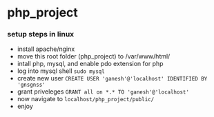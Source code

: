 # php_project

### setup steps in linux
- install apache/nginx
- move this root folder (php_project) to /var/www/html/
- intall php, mysql, and enable pdo extension for php
- log into mysql shell `sudo mysql`
- create new user
`CREATE USER 'ganesh'@'localhost' IDENTIFIED BY 'gnsgnss'`
- grant priveleges
`GRANT all on *.* TO 'ganesh'@'localhost'`
- now navigate to `localhost/php_project/public/`
- enjoy
